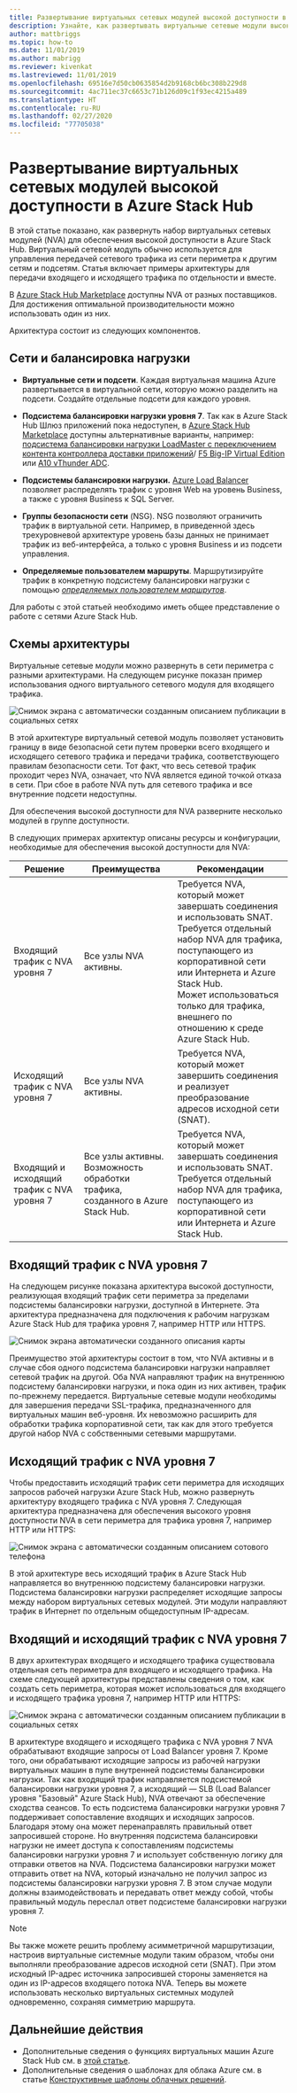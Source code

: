 ```yaml
---
title: Развертывание виртуальных сетевых модулей высокой доступности в Azure Stack Hub
description: Узнайте, как развертывать виртуальные сетевые модули высокой доступности в Azure Stack Hub.
author: mattbriggs
ms.topic: how-to
ms.date: 11/01/2019
ms.author: mabrigg
ms.reviewer: kivenkat
ms.lastreviewed: 11/01/2019
ms.openlocfilehash: 69516e7d50cb0635854d2b9168cb6bc308b229d8
ms.sourcegitcommit: 4ac711ec37c6653c71b126d09c1f93ec4215a489
ms.translationtype: HT
ms.contentlocale: ru-RU
ms.lasthandoff: 02/27/2020
ms.locfileid: "77705038"
---
```

# <a name="deploy-highly-available-network-virtual-appliances-on-azure-stack-hub"></a>Развертывание виртуальных сетевых модулей высокой доступности в Azure Stack Hub

В этой статье показано, как развернуть набор виртуальных сетевых модулей (NVA) для обеспечения высокой доступности в Azure Stack Hub. Виртуальный сетевой модуль обычно используется для управления передачей сетевого трафика из сети периметра к другим сетям и подсетям. Статья включает примеры архитектуры для передачи входящего и исходящего трафика по отдельности и вместе.

В [Azure Stack Hub Marketplace](https://docs.microsoft.com/azure-stack/operator/azure-stack-marketplace-azure-items) доступны NVA от разных поставщиков. Для достижения оптимальной производительности можно использовать один из них.

Архитектура состоит из следующих компонентов.

## <a name="networking-and-load-balancing"></a>Сети и балансировка нагрузки

-   **Виртуальные сети и подсети**. Каждая виртуальная машина Azure развертывается в виртуальной сети, которую можно разделить на подсети. Создайте отдельные подсети для каждого уровня.

-   **Подсистема балансировки нагрузки уровня 7**. Так как в Azure Stack Hub Шлюз приложений пока недоступен, в [Azure Stack Hub Marketplace](https://docs.microsoft.com/azure-stack/operator/azure-stack-marketplace-azure-items) доступны альтернативные варианты, например: [подсистема балансировки нагрузки LoadMaster с переключением контента контроллера доставки приложений](https://azuremarketplace.microsoft.com/marketplace/apps/kemptech.vlm-azure)/ [F5 Big-IP Virtual Edition](https://azuremarketplace.microsoft.com/marketplace/apps/f5-networks.f5-big-ip-best) или [A10 vThunder ADC](https://azuremarketplace.microsoft.com/marketplace/apps/a10networks.vthunder-414-gr1).

-   **Подсистемы балансировки нагрузки.** [Azure Load Balancer](https://docs.microsoft.com/azure/load-balancer/load-balancer-overview) позволяет распределять трафик с уровня Web на уровень Business, а также с уровня Business к SQL Server.

-   **Группы безопасности сети** (NSG). NSG позволяют ограничить трафик в виртуальной сети. Например, в приведенной здесь трехуровневой архитектуре уровень базы данных не принимает трафик из веб-интерфейса, а только с уровня Business и из подсети управления.

-   **Определяемые пользователем маршруты**. Маршрутизируйте трафик в конкретную подсистему балансировки нагрузки с помощью [*определяемых пользователем маршрутов*](https://docs.microsoft.com/azure/virtual-network/virtual-networks-udr-overview/).

Для работы с этой статьей необходимо иметь общее представление о работе с сетями Azure Stack Hub.

## <a name="architecture-diagrams"></a>Схемы архитектуры

Виртуальные сетевые модули можно развернуть в сети периметра с разными архитектурами. На следующем рисунке показан пример использования одного виртуального сетевого модуля для входящего трафика.

![Снимок экрана с автоматически созданным описанием публикации в социальных сетях](./media/iaas-architecture-nva-architecture/image1.png)

В этой архитектуре виртуальный сетевой модуль позволяет установить границу в виде безопасной сети путем проверки всего входящего и исходящего сетевого трафика и передачи трафика, соответствующего правилам безопасности сети. Тот факт, что весь сетевой трафик проходит через NVA, означает, что NVA является единой точкой отказа в сети. При сбое в работе NVA путь для сетевого трафика и все внутренние подсети недоступны.

Для обеспечения высокой доступности для NVA разверните несколько модулей в группе доступности.

В следующих примерах архитектур описаны ресурсы и конфигурации, необходимые для обеспечения высокой доступности для NVA:

| Решение | Преимущества | Рекомендации |
| --- | --- | --- |
| Входящий трафик с NVA уровня 7 | Все узлы NVA активны. | Требуется NVA, который может завершать соединения и использовать SNAT.<br>Требуется отдельный набор NVA для трафика, поступающего из корпоративной сети или Интернета и Azure Stack Hub.<br>Может использоваться только для трафика, внешнего по отношению к среде Azure Stack Hub.  |
| Исходящий трафик с NVA уровня 7 | Все узлы NVA активны. | Требуется NVA, который может завершить соединения и реализует преобразование адресов исходной сети (SNAT). |
| Входящий и исходящий трафик с NVA уровня 7 | Все узлы активны.<br>Возможность обработки трафика, созданного в Azure Stack Hub. | Требуется NVA, который может завершать соединения и использовать SNAT.<br>Требуется отдельный набор NVA для трафика, поступающего из корпоративной сети или Интернета и Azure Stack Hub. |

## <a name="ingress-with-layer-7-nvas"></a>Входящий трафик с NVA уровня 7

На следующем рисунке показана архитектура высокой доступности, реализующая входящий трафик сети периметра за пределами подсистемы балансировки нагрузки, доступной в Интернете. Эта архитектура предназначена для подключения к рабочим нагрузкам Azure Stack Hub для трафика уровня 7, например HTTP или HTTPS.

![Снимок экрана автоматически созданного описания карты](./media/iaas-architecture-nva-architecture/image2.png)

Преимущество этой архитектуры состоит в том, что NVA активны и в случае сбоя одного подсистема балансировки нагрузки направляет сетевой трафик на другой. Оба NVA направляют трафик на внутреннюю подсистему балансировки нагрузки, и пока один из них активен, трафик по-прежнему передается. Виртуальные сетевые модули необходимы для завершения передачи SSL-трафика, предназначенного для виртуальных машин веб-уровня. Их невозможно расширить для обработки трафика корпоративной сети, так как для этого требуется другой набор NVA с собственными сетевыми маршрутами.

## <a name="egress-with-layer-7-nvas"></a>Исходящий трафик с NVA уровня 7

Чтобы предоставить исходящий трафик сети периметра для исходящих запросов рабочей нагрузки Azure Stack Hub, можно развернуть архитектуру входящего трафика с NVA уровня 7. Следующая архитектура предназначена для обеспечения высокого уровня доступности NVA в сети периметра для трафика уровня 7, например HTTP или HTTPS:

![Снимок экрана с автоматически созданным описанием сотового телефона](./media/iaas-architecture-nva-architecture/image3.png)

В этой архитектуре весь исходящий трафик в Azure Stack Hub направляется во внутреннюю подсистему балансировки нагрузки. Подсистема балансировки нагрузки распределяет исходящие запросы между набором виртуальных сетевых модулей. Эти модули направляют трафик в Интернет по отдельным общедоступным IP-адресам.

## <a name="ingress-egress-with-layer-7--nvas"></a>Входящий и исходящий трафик с NVA уровня 7

В двух архитектурах входящего и исходящего трафика существовала отдельная сеть периметра для входящего и исходящего трафика. На схеме следующей архитектуры представлены сведения о том, как создать сеть периметра, которая может использоваться для входящего и исходящего трафика уровня 7, например HTTP или HTTPS:

![Снимок экрана с автоматически созданным описанием публикации в социальных сетях](./media/iaas-architecture-nva-architecture/image4.png)

В архитектуре входящего и исходящего трафика с NVA уровня 7 NVA обрабатывают входящие запросы от Load Balancer уровня 7. Кроме того, они обрабатывают исходящие запросы из рабочей нагрузки виртуальных машин в пуле внутренней подсистемы балансировки нагрузки. Так как входящий трафик направляется подсистемой балансировки нагрузки уровня 7, а исходящий — SLB (Load Balancer уровня "Базовый" Azure Stack Hub), NVA отвечают за обеспечение сходства сеансов. То есть подсистема балансировки нагрузки уровня 7 поддерживает сопоставление входящих и исходящих запросов. Благодаря этому она может перенаправлять правильный ответ запросившей стороне. Но внутренняя подсистема балансировки нагрузки не имеет доступа к сопоставлениям подсистемы балансировки нагрузки уровня 7 и использует собственную логику для отправки ответов на NVA. Подсистема балансировки нагрузки может отправить ответ на NVA, который изначально не получил запрос из подсистемы балансировки нагрузки уровня 7. В этом случае модули должны взаимодействовать и передавать ответ между собой, чтобы правильный модуль переслал ответ подсистеме балансировки нагрузки уровня 7.

> [!Note]  
> Вы также можете решить проблему асимметричной маршрутизации, настроив виртуальные системные модули таким образом, чтобы они выполняли преобразование адресов исходной сети (SNAT). При этом исходный IP-адрес источника запросившей стороны заменяется на один из IP-адресов входящего потока NVA. Теперь вы можете использовать несколько виртуальных системных модулей одновременно, сохраняя симметрию маршрута.

## <a name="next-steps"></a>Дальнейшие действия

- Дополнительные сведения о функциях виртуальных машин Azure Stack Hub см. в [этой статье](azure-stack-vm-considerations.md).  
- Дополнительные сведения о шаблонах для облака Azure см. в статье [Конструктивные шаблоны облачных решений](https://docs.microsoft.com/azure/architecture/patterns).
